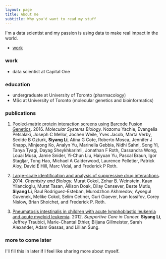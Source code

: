 ```yaml
---
layout: page
title: About me
subtitle: Why you'd want to read my stuff
---
```


I'm a data scientist and my passion is using data to make real impact in the world.

* [work](#work)


### work

- data scientist at Capital One

### education

- undergraduate at University of Toronto (pharmacology)
- MSc at University of Toronto (molecular genetics and bioinformatics)

### publications

1. [Pooled‐matrix protein interaction screens using Barcode Fusion Genetics](http://msb.embopress.org/content/12/4/863). 2016. *Molecular Systems Biology.* Nozomu Yachie, Evangelia Petsalaki, Joseph C Mellor, Jochen Weile, Yves Jacob, Marta Verby, Sedide B Ozturk, **Siyang Li**, Atina G Cote, Roberto Mosca, Jennifer J Knapp, Minjeong Ko, Analyn Yu, Marinella Gebbia, Nidhi Sahni, Song Yi, Tanya Tyagi, Dayag Sheykhkarimli, Jonathan F Roth, Cassandra Wong, Louai Musa, Jamie Snider, Yi‐Chun Liu, Haiyuan Yu, Pascal Braun, Igor Stagljar, Tong Hao, Michael A Calderwood, Laurence Pelletier, Patrick Aloy, David E Hill, Marc Vidal, and Frederick P Roth.

2. [Large-scale identification and analysis of suppressive drug interactions](https://www.ncbi.nlm.nih.gov/pmc/articles/PMC4281482/). 2014. *Chemistry and Biology.* Murat Cokol, Zohar B. Weinstein, Kaan Yilancioglu, Murat Tasan, Allison Doak, Dilay Cansever, Beste Mutlu, **Siyang Li**, Raul Rodriguez-Esteban, Murodzhon Akhmedov, Aysegul Guvenek, Melike Cokol, Selim Cetiner, Guri Giaever, Ivan Iossifov, Corey Nislow, Brian Shoichet, and Frederick P. Roth.

3. [Pneumatosis intestinalis in children with acute lymphoblastic leukemia and acute myeloid leukemia](http://link.springer.com/article/10.1007%2Fs00520-011-1088-x). 2012. *Supportive Care in Cancer.* **Siyang Li**, Jeffrey Traubici, Marie-Chantal Ethier, Biljana Gillmeister, Sarah Alexander, Adam Gassas, and Lillian Sung.


### more to come later
I'll fill this in later if I feel like sharing more about myself.
